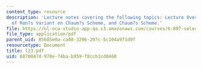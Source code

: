 ```yaml
---
content_type: resource
description: 'Lecture notes covering the following topics: Lecture Overview, Conclusion
  of Ron?s Variant on Chaum?s Scheme, and Chaum?s Scheme.'
file: https://ol-ocw-studio-app-qa.s3.amazonaws.com/courses/6-897-selected-topics-in-cryptography-spring-2004/8870047d978e74bab959f8ccb1cd0460_l23.pdf
file_type: application/pdf
parent_uid: 85685e0a-ca08-3206-297c-5c104a971d9f
resourcetype: Document
title: l23.pdf
uid: 8870047d-978e-74ba-b959-f8ccb1cd0460
---
```

